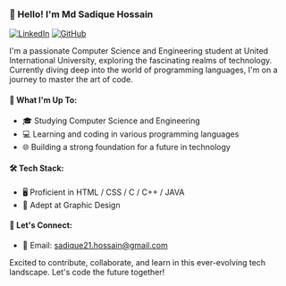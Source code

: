 ### 👋 Hello! I'm Md Sadique Hossain

[![LinkedIn](https://img.shields.io/badge/LinkedIn-Connect-blue)](https://www.linkedin.com/in/md-sadique-hossain/)
[![GitHub](https://img.shields.io/github/followers/yourusername?label=Follow&style=social)](https://github.com/sadique21hs)

I'm a passionate Computer Science and Engineering student at United International University, exploring the fascinating realms of technology. Currently diving deep into the world of programming languages, I'm on a journey to master the art of code.

#### 🚀 What I'm Up To:
- 🎓 Studying Computer Science and Engineering
- 💻 Learning and coding in various programming languages
- 🌐 Building a strong foundation for a future in technology

#### 🛠️ Tech Stack:
- 🖥️ Proficient in  HTML / CSS / C / C++ / JAVA
- 🎨 Adept at Graphic Design

#### 🤝 Let's Connect:
- 📧 Email: sadique21.hossain@gmail.com

Excited to contribute, collaborate, and learn in this ever-evolving tech landscape. Let's code the future together!
